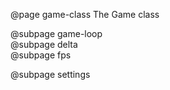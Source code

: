 @page game-class The Game class

@subpage game-loop  
@subpage delta  
@subpage fps

@subpage settings
